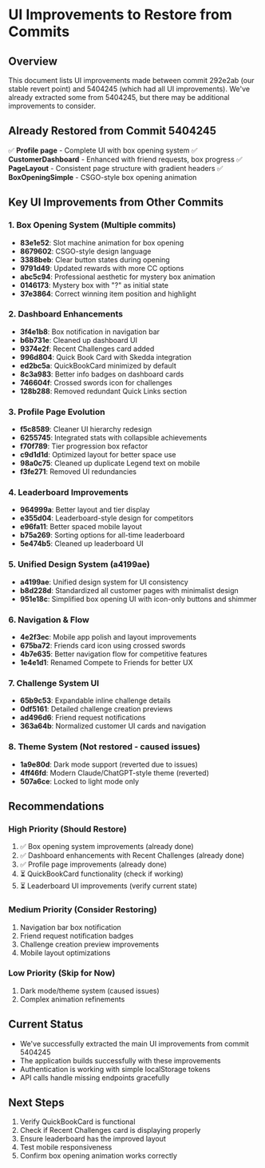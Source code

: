 # UI Improvements to Restore from Commits

## Overview
This document lists UI improvements made between commit 292e2ab (our stable revert point) and 5404245 (which had all UI improvements). We've already extracted some from 5404245, but there may be additional improvements to consider.

## Already Restored from Commit 5404245
✅ **Profile page** - Complete UI with box opening system
✅ **CustomerDashboard** - Enhanced with friend requests, box progress
✅ **PageLayout** - Consistent page structure with gradient headers
✅ **BoxOpeningSimple** - CSGO-style box opening animation

## Key UI Improvements from Other Commits

### 1. Box Opening System (Multiple commits)
- **83e1e52**: Slot machine animation for box opening
- **8679602**: CSGO-style design language
- **3388beb**: Clear button states during opening
- **9791d49**: Updated rewards with more CC options
- **abc5c94**: Professional aesthetic for mystery box animation
- **0146173**: Mystery box with "?" as initial state
- **37e3864**: Correct winning item position and highlight

### 2. Dashboard Enhancements
- **3f4e1b8**: Box notification in navigation bar
- **b6b731e**: Cleaned up dashboard UI
- **9374e2f**: Recent Challenges card added
- **996d804**: Quick Book Card with Skedda integration
- **ed2bc5a**: QuickBookCard minimized by default
- **8c3a983**: Better info badges on dashboard cards
- **746604f**: Crossed swords icon for challenges
- **128b288**: Removed redundant Quick Links section

### 3. Profile Page Evolution
- **f5c8589**: Cleaner UI hierarchy redesign
- **6255745**: Integrated stats with collapsible achievements
- **f70f789**: Tier progression box refactor
- **c9d1d1d**: Optimized layout for better space use
- **98a0c75**: Cleaned up duplicate Legend text on mobile
- **f3fe271**: Removed UI redundancies

### 4. Leaderboard Improvements
- **964999a**: Better layout and tier display
- **e355d04**: Leaderboard-style design for competitors
- **e96fa11**: Better spaced mobile layout
- **b75a269**: Sorting options for all-time leaderboard
- **5e474b5**: Cleaned up leaderboard UI

### 5. Unified Design System (a4199ae)
- **a4199ae**: Unified design system for UI consistency
- **b8d228d**: Standardized all customer pages with minimalist design
- **951e18c**: Simplified box opening UI with icon-only buttons and shimmer

### 6. Navigation & Flow
- **4e2f3ec**: Mobile app polish and layout improvements
- **675ba72**: Friends card icon using crossed swords
- **4b7e635**: Better navigation flow for competitive features
- **1e4e1d1**: Renamed Compete to Friends for better UX

### 7. Challenge System UI
- **65b9c53**: Expandable inline challenge details
- **0df5161**: Detailed challenge creation previews
- **ad496d6**: Friend request notifications
- **363a64b**: Normalized customer UI cards and navigation

### 8. Theme System (Not restored - caused issues)
- **1a9e80d**: Dark mode support (reverted due to issues)
- **4ff46fd**: Modern Claude/ChatGPT-style theme (reverted)
- **507a6ce**: Locked to light mode only

## Recommendations

### High Priority (Should Restore)
1. ✅ Box opening system improvements (already done)
2. ✅ Dashboard enhancements with Recent Challenges (already done)
3. ✅ Profile page improvements (already done)
4. ⏳ QuickBookCard functionality (check if working)
5. ⏳ Leaderboard UI improvements (verify current state)

### Medium Priority (Consider Restoring)
1. Navigation bar box notification
2. Friend request notification badges
3. Challenge creation preview improvements
4. Mobile layout optimizations

### Low Priority (Skip for Now)
1. Dark mode/theme system (caused issues)
2. Complex animation refinements

## Current Status
- We've successfully extracted the main UI improvements from commit 5404245
- The application builds successfully with these improvements
- Authentication is working with simple localStorage tokens
- API calls handle missing endpoints gracefully

## Next Steps
1. Verify QuickBookCard is functional
2. Check if Recent Challenges card is displaying properly
3. Ensure leaderboard has the improved layout
4. Test mobile responsiveness
5. Confirm box opening animation works correctly
